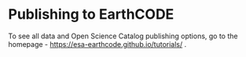 # Publishing to EarthCODE

To see all data and Open Science Catalog publishing options, go to the homepage - https://esa-earthcode.github.io/tutorials/ .